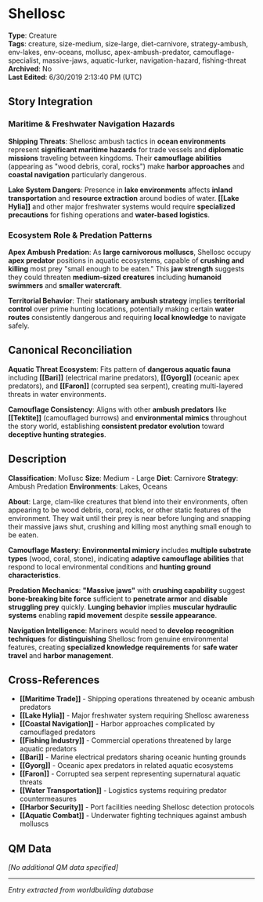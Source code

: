 # Shellosc

**Type**: Creature  
**Tags**: creature, size-medium, size-large, diet-carnivore, strategy-ambush, env-lakes, env-oceans, mollusc, apex-ambush-predator, camouflage-specialist, massive-jaws, aquatic-lurker, navigation-hazard, fishing-threat  
**Archived**: No  
**Last Edited**: 6/30/2019 2:13:40 PM (UTC)

## Story Integration

### Maritime & Freshwater Navigation Hazards
**Shipping Threats**: Shellosc ambush tactics in **ocean environments** represent **significant maritime hazards** for trade vessels and **diplomatic missions** traveling between kingdoms. Their **camouflage abilities** (appearing as "wood debris, coral, rocks") make **harbor approaches** and **coastal navigation** particularly dangerous.

**Lake System Dangers**: Presence in **lake environments** affects **inland transportation** and **resource extraction** around bodies of water. **[[Lake Hylia]]** and other major freshwater systems would require **specialized precautions** for fishing operations and **water-based logistics**.

### Ecosystem Role & Predation Patterns
**Apex Ambush Predation**: As **large carnivorous molluscs**, Shellosc occupy **apex predator** positions in aquatic ecosystems, capable of **crushing and killing** most prey "small enough to be eaten." This **jaw strength** suggests they could threaten **medium-sized creatures** including **humanoid swimmers** and **smaller watercraft**.

**Territorial Behavior**: Their **stationary ambush strategy** implies **territorial control** over prime hunting locations, potentially making certain **water routes** consistently dangerous and requiring **local knowledge** to navigate safely.

## Canonical Reconciliation

**Aquatic Threat Ecosystem**: Fits pattern of **dangerous aquatic fauna** including **[[Bari]]** (electrical marine predators), **[[Gyorg]]** (oceanic apex predators), and **[[Faron]]** (corrupted sea serpent), creating multi-layered threats in water environments.

**Camouflage Consistency**: Aligns with other **ambush predators** like **[[Tektite]]** (camouflaged burrows) and **environmental mimics** throughout the story world, establishing **consistent predator evolution** toward **deceptive hunting strategies**.

## Description
**Classification**:
Mollusc
**Size**:
Medium - Large
**Diet**:
Carnivore
**Strategy**:
Ambush Predation
**Environments**:
Lakes, Oceans

**About**:
Large, clam-like creatures that blend into their environments, often appearing to be wood debris, coral, rocks, or other static features of the environment. They wait until their prey is near before lunging and snapping their massive jaws shut, crushing and killing most anything small enough to be eaten.

**Camouflage Mastery**: **Environmental mimicry** includes **multiple substrate types** (wood, coral, stone), indicating **adaptive camouflage abilities** that respond to local environmental conditions and **hunting ground characteristics**.

**Predation Mechanics**: **"Massive jaws"** with **crushing capability** suggest **bone-breaking bite force** sufficient to **penetrate armor** and **disable struggling prey** quickly. **Lunging behavior** implies **muscular hydraulic systems** enabling **rapid movement** despite **sessile appearance**.

**Navigation Intelligence**: Mariners would need to **develop recognition techniques** for **distinguishing** Shellosc from genuine environmental features, creating **specialized knowledge requirements** for **safe water travel** and **harbor management**.

## Cross-References
- **[[Maritime Trade]]** - Shipping operations threatened by oceanic ambush predators
- **[[Lake Hylia]]** - Major freshwater system requiring Shellosc awareness
- **[[Coastal Navigation]]** - Harbor approaches complicated by camouflaged predators
- **[[Fishing Industry]]** - Commercial operations threatened by large aquatic predators
- **[[Bari]]** - Marine electrical predators sharing oceanic hunting grounds
- **[[Gyorg]]** - Oceanic apex predators in related aquatic ecosystems
- **[[Faron]]** - Corrupted sea serpent representing supernatural aquatic threats
- **[[Water Transportation]]** - Logistics systems requiring predator countermeasures
- **[[Harbor Security]]** - Port facilities needing Shellosc detection protocols
- **[[Aquatic Combat]]** - Underwater fighting techniques against ambush molluscs

## QM Data
*[No additional QM data specified]*

---
*Entry extracted from worldbuilding database*
